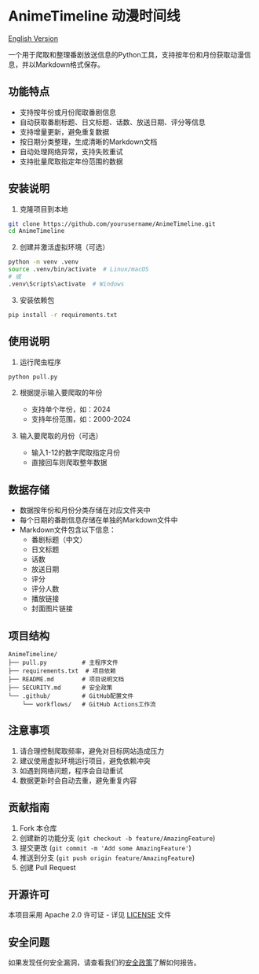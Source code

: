 # AnimeTimeline 动漫时间线

[English Version](README_en.md)

一个用于爬取和整理番剧放送信息的Python工具，支持按年份和月份获取动漫信息，并以Markdown格式保存。

## 功能特点

- 支持按年份或月份爬取番剧信息
- 自动获取番剧标题、日文标题、话数、放送日期、评分等信息
- 支持增量更新，避免重复数据
- 按日期分类整理，生成清晰的Markdown文档
- 自动处理网络异常，支持失败重试
- 支持批量爬取指定年份范围的数据

## 安装说明

1. 克隆项目到本地
```bash
git clone https://github.com/yourusername/AnimeTimeline.git
cd AnimeTimeline
```

2. 创建并激活虚拟环境（可选）
```bash
python -m venv .venv
source .venv/bin/activate  # Linux/macOS
# 或
.venv\Scripts\activate  # Windows
```

3. 安装依赖包
```bash
pip install -r requirements.txt
```

## 使用说明

1. 运行爬虫程序
```bash
python pull.py
```

2. 根据提示输入要爬取的年份
   - 支持单个年份，如：2024
   - 支持年份范围，如：2000-2024

3. 输入要爬取的月份（可选）
   - 输入1-12的数字爬取指定月份
   - 直接回车则爬取整年数据

## 数据存储

- 数据按年份和月份分类存储在对应文件夹中
- 每个日期的番剧信息存储在单独的Markdown文件中
- Markdown文件包含以下信息：
  - 番剧标题（中文）
  - 日文标题
  - 话数
  - 放送日期
  - 评分
  - 评分人数
  - 播放链接
  - 封面图片链接

## 项目结构

```
AnimeTimeline/
├── pull.py          # 主程序文件
├── requirements.txt  # 项目依赖
├── README.md        # 项目说明文档
├── SECURITY.md      # 安全政策
└── .github/         # GitHub配置文件
    └── workflows/   # GitHub Actions工作流
```

## 注意事项

1. 请合理控制爬取频率，避免对目标网站造成压力
2. 建议使用虚拟环境运行项目，避免依赖冲突
3. 如遇到网络问题，程序会自动重试
4. 数据更新时会自动去重，避免重复内容

## 贡献指南

1. Fork 本仓库
2. 创建新的功能分支 (`git checkout -b feature/AmazingFeature`)
3. 提交更改 (`git commit -m 'Add some AmazingFeature'`)
4. 推送到分支 (`git push origin feature/AmazingFeature`)
5. 创建 Pull Request

## 开源许可

本项目采用 Apache 2.0 许可证 - 详见 [LICENSE](LICENSE) 文件

## 安全问题

如果发现任何安全漏洞，请查看我们的[安全政策](SECURITY.md)了解如何报告。